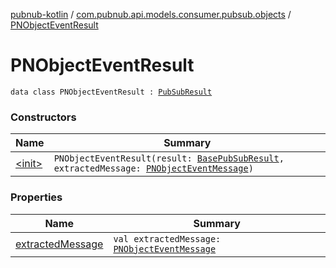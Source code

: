 [pubnub-kotlin](../../index.md) / [com.pubnub.api.models.consumer.pubsub.objects](../index.md) / [PNObjectEventResult](./index.md)

# PNObjectEventResult

`data class PNObjectEventResult : `[`PubSubResult`](../../com.pubnub.api.models.consumer.pubsub/-pub-sub-result/index.md)

### Constructors

| Name | Summary |
|---|---|
| [&lt;init&gt;](-init-.md) | `PNObjectEventResult(result: `[`BasePubSubResult`](../../com.pubnub.api.models.consumer.pubsub/-base-pub-sub-result/index.md)`, extractedMessage: `[`PNObjectEventMessage`](../-p-n-object-event-message/index.md)`)` |

### Properties

| Name | Summary |
|---|---|
| [extractedMessage](extracted-message.md) | `val extractedMessage: `[`PNObjectEventMessage`](../-p-n-object-event-message/index.md) |
